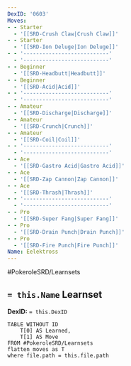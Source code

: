 ```yaml
---
DexID: '0603'
Moves:
- - Starter
  - '[[SRD-Crush Claw|Crush Claw]]'
- - Starter
  - '[[SRD-Ion Deluge|Ion Deluge]]'
- - '---------------------------'
  - '---------------------------'
- - Beginner
  - '[[SRD-Headbutt|Headbutt]]'
- - Beginner
  - '[[SRD-Acid|Acid]]'
- - '---------------------------'
  - '---------------------------'
- - Amateur
  - '[[SRD-Discharge|Discharge]]'
- - Amateur
  - '[[SRD-Crunch|Crunch]]'
- - Amateur
  - '[[SRD-Coil|Coil]]'
- - '---------------------------'
  - '---------------------------'
- - Ace
  - '[[SRD-Gastro Acid|Gastro Acid]]'
- - Ace
  - '[[SRD-Zap Cannon|Zap Cannon]]'
- - Ace
  - '[[SRD-Thrash|Thrash]]'
- - '---------------------------'
  - '---------------------------'
- - Pro
  - '[[SRD-Super Fang|Super Fang]]'
- - Pro
  - '[[SRD-Drain Punch|Drain Punch]]'
- - Pro
  - '[[SRD-Fire Punch|Fire Punch]]'
Name: Eelektross
---
```


#PokeroleSRD/Learnsets

## `= this.Name` Learnset

**DexID:** `= this.DexID`

```dataview
TABLE WITHOUT ID
    T[0] AS Learned,
    T[1] AS Move
FROM #PokeroleSRD/Learnsets
flatten moves as T
where file.path = this.file.path
```
